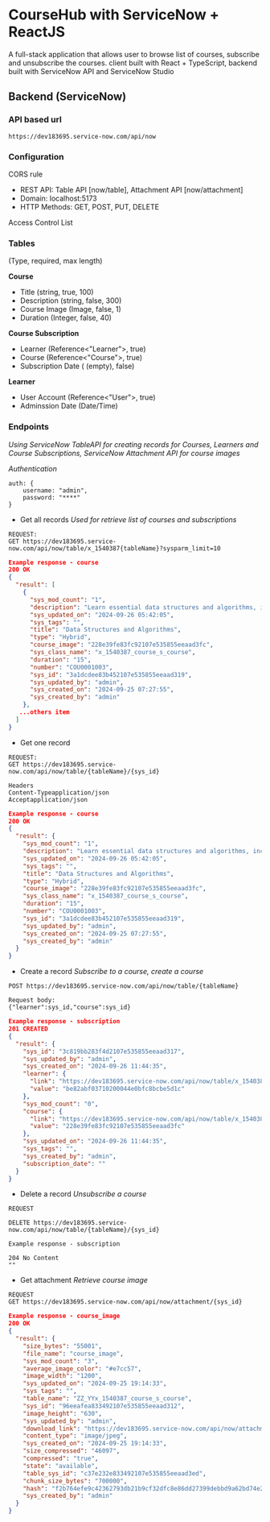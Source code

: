 # CourseHub with ServiceNow + ReactJS

A full-stack application that allows user to browse list of courses, subscribe and unsubscribe the courses. client built with React + TypeScript, backend built with ServiceNow API and ServiceNow Studio


## Backend (ServiceNow)


### API based url
```https://dev183695.service-now.com/api/now```

###  Configuration
 CORS rule
- REST API: Table API [now/table], Attachment API [now/attachment]
- Domain: localhost:5173
- HTTP Methods: GET, POST, PUT, DELETE

 Access Control List
 

### Tables
(Type, required, max length)


**Course**
- Title (string, true,  100)
- Description (string, false, 300)
- Course Image (Image, false, 1)
- Duration (Integer, false, 40)

**Course Subscription**
- Learner  (Reference<"Learner">, true)
- Course  (Reference<"Course">, true)
- Subscription Date ( (empty), false)

**Learner**
- User Account (Reference<"User">, true)
- Adminssion Date (Date/Time)



### Endpoints
*Using ServiceNow TableAPI for creating records for Courses, Learners and Course Subscriptions,  ServiceNow Attachment API for course images*

*Authentication*
```
auth: {
	username: "admin",
	password: "****"
}
```

- Get all records 
*Used for retrieve list of courses and subscriptions*
```
REQUEST:
GET https://dev183695.service-now.com/api/now/table/x_1540387{tableName}?sysparm_limit=10
```

```JSON
Example response - course
200 OK
{
  "result": [
    {
      "sys_mod_count": "1",
      "description": "Learn essential data structures and algorithms, including arrays, linked lists, trees, graphs, sorting, and searching techniques, to solve computational problems efficiently.",
      "sys_updated_on": "2024-09-26 05:42:05",
      "sys_tags": "",
      "title": "Data Structures and Algorithms",
      "type": "Hybrid",
      "course_image": "228e39fe83fc92107e535855eeaad3fc",
      "sys_class_name": "x_1540387_course_s_course",
      "duration": "15",
      "number": "COU0001003",
      "sys_id": "3a1dcdee83b452107e535855eeaad319",
      "sys_updated_by": "admin",
      "sys_created_on": "2024-09-25 07:27:55",
      "sys_created_by": "admin"
    },
   ...others item
  ]
}
```

- Get one record
```
REQUEST: 
GET https://dev183695.service-now.com/api/now/table/{tableName}/{sys_id}

Headers
Content-Typeapplication/json
Acceptapplication/json
```
``` JSON
Example response - course
200 OK
{
  "result": {
    "sys_mod_count": "1",
    "description": "Learn essential data structures and algorithms, including arrays, linked lists, trees, graphs, sorting, and searching techniques, to solve computational problems efficiently.",
    "sys_updated_on": "2024-09-26 05:42:05",
    "sys_tags": "",
    "title": "Data Structures and Algorithms",
    "type": "Hybrid",
    "course_image": "228e39fe83fc92107e535855eeaad3fc",
    "sys_class_name": "x_1540387_course_s_course",
    "duration": "15",
    "number": "COU0001003",
    "sys_id": "3a1dcdee83b452107e535855eeaad319",
    "sys_updated_by": "admin",
    "sys_created_on": "2024-09-25 07:27:55",
    "sys_created_by": "admin"
  }
}
```

- Create a record 
*Subscribe to a course, create a course*

```
POST https://dev183695.service-now.com/api/now/table/{tableName}

Request body:
{"learner":sys_id,"course":sys_id}
```

```JSON
Example response - subscription
201 CREATED
{
  "result": {
    "sys_id": "3c819bb283f4d2107e535855eeaad317",
    "sys_updated_by": "admin",
    "sys_created_on": "2024-09-26 11:44:35",
    "learner": {
      "link": "https://dev183695.service-now.com/api/now/table/x_1540387_course_s_learner/be82abf03710200044e0bfc8bcbe5d1c",
      "value": "be82abf03710200044e0bfc8bcbe5d1c"
    },
    "sys_mod_count": "0",
    "course": {
      "link": "https://dev183695.service-now.com/api/now/table/x_1540387_course_s_course/228e39fe83fc92107e535855eeaad3fc",
      "value": "228e39fe83fc92107e535855eeaad3fc"
    },
    "sys_updated_on": "2024-09-26 11:44:35",
    "sys_tags": "",
    "sys_created_by": "admin",
    "subscription_date": ""
  }
}
```

- Delete a record
*Unsubscribe  a course*

```
REQUEST

DELETE https://dev183695.service-now.com/api/now/table/{tableName}/{sys_id}
```

```
Example response - subscription

204 No Content
""
```

- Get attachment
*Retrieve course image*

```
REQUEST
GET https://dev183695.service-now.com/api/now/attachment/{sys_id}
```

```JSON
Example response - course_image
200 OK
{
  "result": {
    "size_bytes": "55001",
    "file_name": "course_image",
    "sys_mod_count": "3",
    "average_image_color": "#e7cc57",
    "image_width": "1200",
    "sys_updated_on": "2024-09-25 19:14:33",
    "sys_tags": "",
    "table_name": "ZZ_YYx_1540387_course_s_course",
    "sys_id": "96eeafea833492107e535855eeaad312",
    "image_height": "630",
    "sys_updated_by": "admin",
    "download_link": "https://dev183695.service-now.com/api/now/attachment/96eeafea833492107e535855eeaad312/file",
    "content_type": "image/jpeg",
    "sys_created_on": "2024-09-25 19:14:33",
    "size_compressed": "46097",
    "compressed": "true",
    "state": "available",
    "table_sys_id": "c37e232e833492107e535855eeaad3ed",
    "chunk_size_bytes": "700000",
    "hash": "f2b764efe9c42362793db21b9cf32dfc8e86dd27399debbd9a62bd74e2b58584",
    "sys_created_by": "admin"
  }
}
```
